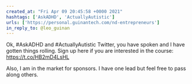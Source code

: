```yaml
---
created_at: "Fri Apr 09 20:45:58 +0000 2021"
hashtags: ['AskADHD', 'ActuallyAutistic']
urls: ['https://personal.guinantech.com/nd-entrepreneurs']
in_reply_to: @leo_guinan
---
```


Ok, #AskADHD and #ActuallyAutistic Twitter, you have spoken and I have gotten things rolling. Sign up here if you are interested in the course: https://t.co/HB2mD4LsHL

Also, I am in the market for sponsors. I have one lead but feel free to pass along others.